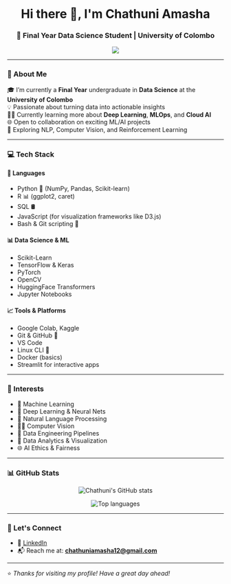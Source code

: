<h1 align="center">Hi there 👋, I'm Chathuni Amasha</h1>
<h3 align="center">🚀 Final Year Data Science Student | University of Colombo</h3>

<p align="center">
  <img src="https://readme-typing-svg.demolab.com/?lines=Data+Science+Enthusiast;Machine+Learning+Explorer;Deep+Learning+Learner;Always+Curious&center=true&width=500&height=40" />
</p>

---

### 🧠 About Me

🎓 I’m currently a **Final Year** undergraduate in **Data Science** at the **University of Colombo**  
💡 Passionate about turning data into actionable insights  
🧑‍💻 Currently learning more about **Deep Learning**, **MLOps**, and **Cloud AI**  
🌐 Open to collaboration on exciting ML/AI projects  
🧭 Exploring NLP, Computer Vision, and Reinforcement Learning  

---

### 💻 Tech Stack

#### 🧠 Languages
- Python 🐍 (NumPy, Pandas, Scikit-learn)
- R 📊 (ggplot2, caret)
- SQL 🛢️
- JavaScript (for visualization frameworks like D3.js)
- Bash & Git scripting 🐧

#### 📊 Data Science & ML
- Scikit-Learn
- TensorFlow & Keras
- PyTorch
- OpenCV
- HuggingFace Transformers
- Jupyter Notebooks

#### 📈 Tools & Platforms
- Google Colab, Kaggle
- Git & GitHub 🔧
- VS Code
- Linux CLI 🐧
- Docker (basics)
- Streamlit for interactive apps

---

### 🚀 Interests

- 🧠 Machine Learning  
- 🤖 Deep Learning & Neural Nets  
- 💬 Natural Language Processing  
- 🧍‍♀️ Computer Vision  
- 📡 Data Engineering Pipelines  
- 🧪 Data Analytics & Visualization  
- 🌐 AI Ethics & Fairness  

---

### 📊 GitHub Stats

<p align="center">
  <img src="https://github-readme-stats.vercel.app/api?username=chathuniamasha&show_icons=true&theme=radical" alt="Chathuni's GitHub stats" />
</p>

<p align="center">
  <img src="https://github-readme-stats.vercel.app/api/top-langs/?username=chathuniamasha&layout=compact&theme=radical" alt="Top languages" />
</p>

---

### 🌱 Let's Connect

- 🔗 [LinkedIn](https://www.linkedin.com/in/chathuni-rathnathilake-989066311/)
- 📬 Reach me at: **chathuniamasha12@gmail.com**

---

⭐️ *Thanks for visiting my profile! Have a great day ahead!*


